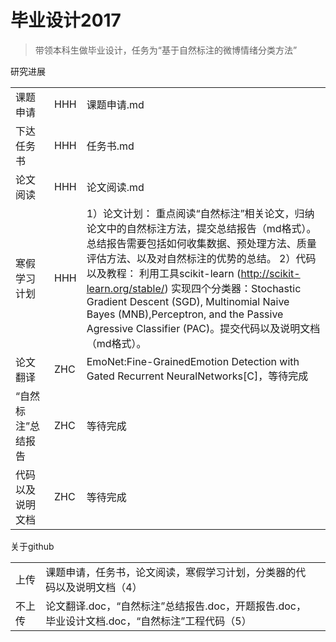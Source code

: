 # 毕业设计2017

> 带领本科生做毕业设计，任务为“基于自然标注的微博情绪分类方法”



研究进展

|            |      |                                          |
| ---------- | ---- | ---------------------------------------- |
| 课题申请       | HHH  | 课题申请.md                                  |
| 下达任务书      | HHH  | 任务书.md                                   |
| 论文阅读       | HHH  | 论文阅读.md                                  |
| 寒假学习计划     | HHH  | 1）论文计划： 重点阅读“自然标注”相关论文，归纳论文中的自然标注方法，提交总结报告（md格式）。总结报告需要包括如何收集数据、预处理方法、质量评估方法、以及对自然标注的优势的总结。  2）代码以及教程： 利用工具scikit-learn (http://scikit-learn.org/stable/) 实现四个分类器：Stochastic Gradient Descent (SGD), Multinomial Naive Bayes (MNB),Perceptron, and the Passive Agressive Classifier (PAC)。提交代码以及说明文档（md格式）。 |
| 论文翻译       | ZHC  | EmoNet:Fine-GrainedEmotion Detection with Gated Recurrent NeuralNetworks[C]，等待完成 |
| “自然标注”总结报告 | ZHC  | 等待完成                                     |
| 代码以及说明文档   | ZHC  | 等待完成                                     |





关于github

|      |                                          |      |
| ---- | ---------------------------------------- | ---- |
| 上传   | 课题申请，任务书，论文阅读，寒假学习计划，分类器的代码以及说明文档（4）     |      |
| 不上传  | 论文翻译.doc，“自然标注”总结报告.doc，开题报告.doc，毕业设计文档.doc，“自然标注”工程代码（5） |      |







